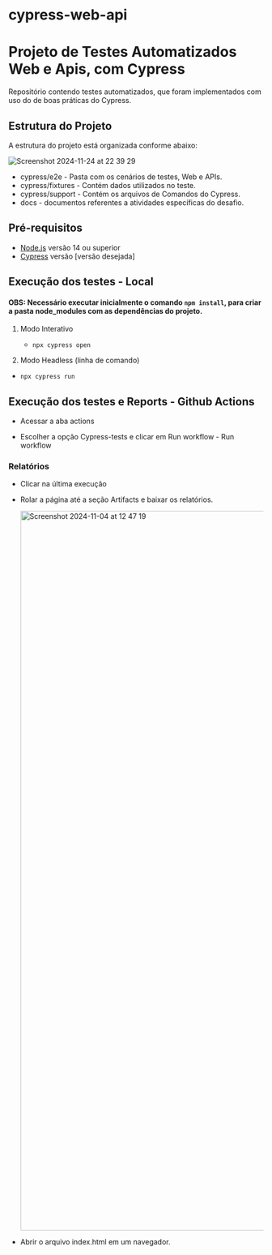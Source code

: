 # cypress-web-api

# Projeto de Testes Automatizados Web e Apis, com Cypress

Repositório contendo testes automatizados, que foram implementados com uso do de boas práticas do Cypress.

## Estrutura do Projeto

A estrutura do projeto está organizada conforme abaixo:

![Screenshot 2024-11-24 at 22 39 29](https://github.com/user-attachments/assets/d1cf6489-f930-4ef3-9fea-2100aec7cc91)

- cypress/e2e - Pasta com os cenários de testes, Web e APIs.
- cypress/fixtures - Contém dados utilizados no teste.
- cypress/support - Contém os arquivos de Comandos do Cypress.
- docs - documentos referentes a atividades específicas do desafio.


## Pré-requisitos

- [Node.js](https://nodejs.org/) versão 14 ou superior
- [Cypress](https://www.cypress.io/) versão [versão desejada]


## Execução dos testes - Local

#### OBS: Necessário executar inicialmente o comando `npm install`, para criar a pasta node_modules com as dependências do projeto.

1. Modo Interativo
   * `npx cypress open`

2. Modo Headless (linha de comando)
  * `npx cypress run`


## Execução dos testes e Reports - Github Actions

- Acessar a aba actions

- Escolher a opção Cypress-tests e clicar em Run workflow - Run workflow


### Relatórios

- Clicar na última execução

- Rolar a página até a seção Artifacts e baixar os relatórios.

  <img width="1420" alt="Screenshot 2024-11-04 at 12 47 19" src="https://github.com/user-attachments/assets/0b3caf94-5eee-428e-be94-25044634c307">

- Abrir o arquivo index.html em um navegador.

